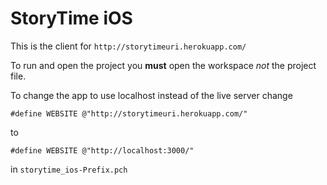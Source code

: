 StoryTime iOS
=============

This is the client for `http://storytimeuri.herokuapp.com/`

To run and open the project you **must** open the workspace *not* the project file.

To change the app to use localhost instead of the live server change

    #define WEBSITE @"http://storytimeuri.herokuapp.com/"

to

    #define WEBSITE @"http://localhost:3000/"

in `storytime_ios-Prefix.pch`